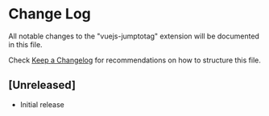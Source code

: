 # Change Log

All notable changes to the "vuejs-jumptotag" extension will be documented in this file.

Check [Keep a Changelog](http://keepachangelog.com/) for recommendations on how to structure this file.

## [Unreleased]

- Initial release